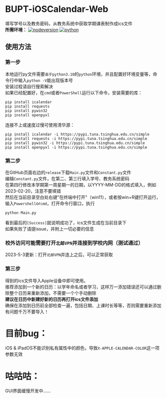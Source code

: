 # BUPT-iOSCalendar-Web   
填写学号以及教务密码，从教务系统中获取学期课表制作成ics文件   
**所需环境：**
[![nodeversion](https://img.shields.io/badge/node%20version-20.0.0-%23CA6A54)](https://img.shields.io/badge/node%20version-20.0.0-%23CA6A54)
[![python](https://img.shields.io/badge/Python-%3E%3D3.10-%2373C549)](https://img.shields.io/badge/Python-%3E%3D3.10-%2373C549)



## 使用方法   
### 第一步   
本地运行py文件需要`高于python3.10`的`python`环境，并且配置好环境变量等，命令行中输入`python -V`能出现版本号   
安装过程请自行搜索解决   
如果已经配置好，在`cmd`或者`PowerShell`运行以下命令，安装需要的库：   
```python3
pip install icalendar
pip install requests
pip install pywin32
pip install openpyxl
```   
连接不上或速度过慢可使用清华源：   
```python3
pip install icalendar -i https://pypi.tuna.tsinghua.edu.cn/simple
pip install requests -i https://pypi.tuna.tsinghua.edu.cn/simple
pip install pywin32 -i https://pypi.tuna.tsinghua.edu.cn/simple
pip install openpyxl -i https://pypi.tuna.tsinghua.edu.cn/simple
```   

### 第二步
在GitHub页面右边的`release`下载`Main.py`文件和`Constant.py`文件   
编辑`Constant.py`文件，在第二、第三行填入学号、教务系统密码   
在第四行修改本学期第一周星期一的日期，以YYYY-MM-DD的格式填入，例如2023-02-20，注意不要填错   
然后在当前目录空白处右键"在终端中打开"（win11），或者按win+R键打开运行，输入`Powershell`or`cmd`，打开命令行窗口，执行   
```python3
python Main.py
```   
看到最后的`[Success]`就说明成功了，ics文件生成在当前目录下    
如果失败了请提issue，并附上一切必要的信息   
### 校外访问可能需要打开`北邮VPN`并连接到学校内网（测试通过）   
2023-5-3更新：打开`北邮VPN`并连上之后，可以正常获取   

### 第三步
得到的ics文件导入Apple设备中即可使用。  
推荐添加到一个新的日历：以学年命名或者学习，这样万一添加错误还可以通过删除整个日历来重新添加，不需要一个个手动删除   
**建议在日历中新建好新的日历再打开ics文件添加**   
确保在添加到日历前全部检查一遍，包括日期、上课时长等等，否则需要重新添加   
有问题千万不要导入！

# 目前bug：  
iOS & iPadOS不能识别私有属性中的颜色，导致`X-APPLE-CALENDAR-COLOR`这一项参数无效   

# 咕咕咕：   
GUI界面缓慢开发中……   
